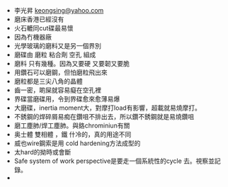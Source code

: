 - 李光昇 keongsing@yahoo.com
- 磨床香港已經沒有
- 火石轆同cut碟最易懷
- 因為冇機器廠
- 光學玻璃的磨料又是另一個界別
- 磨碟由 磨粒 粘合劑 空孔 組成
- 磨料 只有幾種。因為又要硬 又要韌又要脆
- 用鑽石可以磨鋼，但怕磨粒飛出來
- 磨粒都是三尖八角的晶體
- 齒一密，啲屎就容易癡在空孔裡
- 界碟當磨碟用，令到界碟愈來愈薄易爆
- 大磨碟，inertia moment大，對摩打load有影響，超載就易燒摩打。
- 不銹鋼的焊碎屑易痴在鑽咀不排出去，所以鑽不銹鋼就是易燒鑽咀
- 磨工塵肺/焊工塵肺。與鉻chrominiun有關
- 奥士體 雙相體 ，鐵 什冷的，真的用途不同
- 威也wire鋼索是用 cold hardening方法成型的
- 太hard的拗時或會斷
- Safe system of work perspective是要走一個系統性的cycle 去。視察並記錄。
-